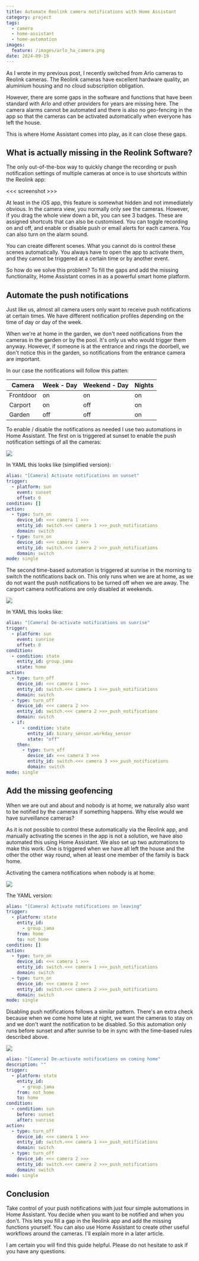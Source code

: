 ```yaml
---
title: Automate Reolink camera notifications with Home Assistant
category: project
tags:
  - camera
  - home-assistant
  - home-automation
images:
  feature: /images/arlo_ha_camera.png
date: 2024-09-19
---
```

As I wrote in my previous post, I recently switched from Arlo cameras to Reolink cameras. The Reolink cameras have excellent hardware quality, an aluminium housing and no cloud subscription obligation.

However, there are some gaps in the software and functions that have been standard with Arlo and other providers for years are missing here. The camera alarms cannot be automated and there is also no geo-fencing in the app so that the cameras can be activated automatically when everyone has left the house.

This is where Home Assistant comes into play, as it can close these gaps.

## What is actually missing in the Reolink Software?

The only out-of-the-box way to quickly change the recording or push notification settings of multiple cameras at once is to use shortcuts within the Reolink app:

<<< screenshot >>>

At least in the iOS app, this feature is somewhat hidden and not immediately obvious. In the camera view, you normally only see the cameras. However, if you drag the whole view down a bit, you can see 3 badges. These are assigned shortcuts that can also be customised. You can toggle recording on and off, and enable or disable push or email alerts for each camera. You can also turn on the alarm sound.

You can create different scenes. What you cannot do is control these scenes automatically. You always have to open the app to activate them, and they cannot be triggered at a certain time or by another event.

So how do we solve this problem? To fill the gaps and add the missing functionality, Home Assistant comes in as a powerful smart home platform. 

## Automate the push notifications

Just like us, almost all camera users only want to receive push notifications at certain times. We have different notification profiles depending on the time of day or day of the week.

When we're at home in the garden, we don't need notifications from the cameras in the garden or by the pool. It's only us who would trigger them anyway. However, if someone is at the entrance and rings the doorbell, we don't notice this in the garden, so notifications from the entrance camera are important.

In our case the notifications will follow this patten:

| Camera    | Week - Day | Weekend - Day | Nights |
| --------- | ---------- | ------------- | ------ |
| Frontdoor | on         | on            | on     |
| Carport   | on         | off           | on     |
| Garden    | off        | off           | on     |

To enable / disable the notifications as needed I use two automations in Home Assistant. The first on is triggered at sunset to enable the push notification settings of all the cameras:

![](/images/ha-activate-reolink-notifications-sunset.png)

In YAML this looks like (simplified version):

```YAML
alias: "[Camera] Activate notifications on sunset"
trigger:
  - platform: sun
    event: sunset
    offset: 0
condition: []
action:
  - type: turn_on
    device_id: <<< camera 1 >>>
    entity_id: switch.<<< camera 1 >>>_push_notifications 
    domain: switch
  - type: turn_on
    device_id: <<< camera 2 >>>
    entity_id: switch.<<< camera 2 >>>_push_notifications 
    domain: switch
mode: single
```

The second time-based automation is triggered at sunrise in the morning to switch the notifications back on. This only runs when we are at home, as we do not want the push notifications to be turned off when we are away. The carport camera notifications are only disabled at weekends.

![](/images/ha-de-activate-reolink-notifications-sunrise.png)

In YAML this looks like: 

```YAML
alias: "[Camera] De-activate notifications on sunrise"
trigger:
  - platform: sun
    event: sunrise
    offset: 0
condition:
  - condition: state
    entity_id: group.jama
    state: home
action:
  - type: turn_off
    device_id: <<< camera 1 >>>
    entity_id: switch.<<< camera 1 >>>_push_notifications 
    domain: switch
  - type: turn_off
    device_id: <<< camera 2 >>>
    entity_id: switch.<<< camera 2 >>>_push_notifications 
    domain: switch
  - if:
      - condition: state
        entity_id: binary_sensor.workday_sensor
        state: "off"
    then:
      - type: turn_off
	    device_id: <<< camera 3 >>>
	    entity_id: switch.<<< camera 3 >>>_push_notifications 
        domain: switch
mode: single
```

## Add the missing geofencing

When we are out and about and nobody is at home, we naturally also want to be notified by the cameras if something happens. Why else would we have surveillance cameras?

As it is not possible to control these automatically via the Reolink app, and manually activating the scenes in the app is not a solution, we have also automated this using Home Assistant. We also set up two automations to make this work. One is triggered when we have all left the house and the other the other way round, when at least one member of the family is back home.

Activating the camera notifications when nobody is at home:

![](/images/ha-activate-reolink-notifications-geofence.png)

The YAML version:

```YAML
alias: "[Camera] Activate notifications on leaving"
trigger:
  - platform: state
    entity_id:
      - group.jama
    from: home
    to: not_home
condition: []
action:
  - type: turn_on
    device_id: <<< camera 1 >>>
    entity_id: switch.<<< camera 1 >>>_push_notifications 
    domain: switch
  - type: turn_on
    device_id: <<< camera 2 >>>
    entity_id: switch.<<< camera 2 >>>_push_notifications 
    domain: switch
mode: single
```

Disabling push notifications follows a similar pattern. There's an extra check because when we come home late at night, we want the cameras to stay on and we don't want the notification to be disabled. So this automation only runs before sunset and after sunrise to be in sync with the time-based rules described above.

![](/images/ha-de-activate-reolink-notifications-geofence.png)

```YAML
alias: "[Camera] De-activate notifications on coming home"
description: ""
trigger:
  - platform: state
    entity_id:
      - group.jama
    from: not_home
    to: home
condition:
  - condition: sun
    before: sunset
    after: sunrise
action:
  - type: turn_off
    device_id: <<< camera 1 >>>
    entity_id: switch.<<< camera 1 >>>_push_notifications 
    domain: switch
  - type: turn_off
    device_id: <<< camera 2 >>>
    entity_id: switch.<<< camera 2 >>>_push_notifications 
    domain: switch
mode: single
```

## Conclusion

Take control of your push notifications with just four simple automations in Home Assistant. You decide when you want to be notified and when you don't.
This lets you fill a gap in the Reolink app and add the missing functions yourself.
You can also use Home Assistant to create other useful workflows around the cameras. I'll explain more in a later article.

I am certain you will find this guide helpful. Please do not hesitate to ask if you have any questions.